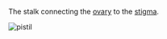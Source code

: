 The stalk connecting the [ovary](./ovary.html) to the [stigma](./stigma.html).

![pistil](../i/pistil.svg)
